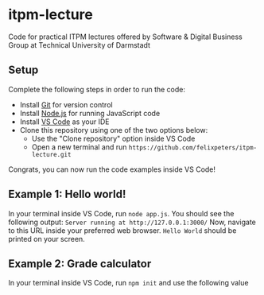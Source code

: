 # itpm-lecture
Code for practical ITPM lectures offered by Software &amp; Digital Business Group at Technical University of Darmstadt

## Setup

Complete the following steps in order to run the code:
- Install [Git](https://git-scm.com/book/en/v2/Getting-Started-Installing-Git) for version control
- Install [Node.js](https://nodejs.org/en/download/) for running JavaScript code
- Install [VS Code](https://code.visualstudio.com/Download) as your IDE
- Clone this repository using one of the two options below:
  - Use the "Clone repository" option inside VS Code
  - Open a new terminal and run `https://github.com/felixpeters/itpm-lecture.git`

Congrats, you can now run the code examples inside VS Code!

## Example 1: Hello world!

In your terminal inside VS Code, run `node app.js`. You should see the following output: `Server running at http://127.0.0.1:3000/`
Now, navigate to this URL inside your preferred web browser. `Hello World` should be printed on your screen.

## Example 2: Grade calculator

In your terminal inside VS Code, run `npm init` and use the following value